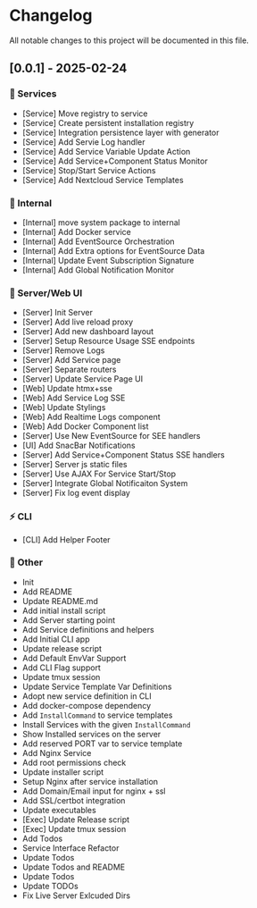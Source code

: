# Changelog

All notable changes to this project will be documented in this file.

## [0.0.1] - 2025-02-24

### 🚀 Services

- [Service] Move registry to service
- [Service] Create persistent installation registry
- [Service] Integration persistence layer with generator
- [Service] Add Servie Log handler
- [Service] Add Service Variable Update Action
- [Service] Add Service+Component Status Monitor
- [Service] Stop/Start Service Actions
- [Service] Add Nextcloud Service Templates

### 💼 Internal

- [Internal] move system package to internal
- [Internal] Add Docker service
- [Internal] Add EventSource Orchestration
- [Internal] Add Extra options for EventSource Data
- [Internal] Update Event Subscription Signature
- [Internal] Add Global Notification Monitor

### 🤖 Server/Web UI

- [Server] Init Server
- [Server] Add live reload proxy
- [Server] Add new dashboard layout
- [Server] Setup Resource Usage SSE endpoints
- [Server] Remove Logs
- [Server] Add Service page
- [Server] Separate routers
- [Server] Update Service Page UI
- [Web] Update htmx+sse
- [Web] Add Service Log SSE
- [Web] Update Stylings
- [Web] Add Realtime Logs component
- [Web] Add Docker Component list
- [Server] Use New EventSource for SEE handlers
- [UI] Add SnacBar Notifications
- [Server] Add Service+Component Status SSE handlers
- [Server] Server js static files
- [Server] Use AJAX For Service Start/Stop
- [Server] Integrate Global Notificaiton System
- [Server] Fix log event display

### ⚡ CLI

- [CLI] Add Helper Footer

### 💼 Other

- Init
- Add README
- Update README.md
- Add initial install script
- Add Server starting point
- Add Service definitions and helpers
- Add Initial CLI app
- Update release script
- Add Default EnvVar Support
- Add CLI Flag support
- Update tmux session
- Update Service Template Var Definitions
- Adopt new service definition in CLI
- Add docker-compose dependency
- Add `InstallCommand` to service templates
- Install Services with the given `InstallCommand`
- Show Installed services on the server
- Add reserved PORT var to service template
- Add Nginx Service
- Add root permissions check
- Update installer script
- Setup Nginx after service installation
- Add Domain/Email input for nginx + ssl
- Add SSL/certbot integration
- Update executables
- [Exec] Update Release script
- [Exec] Update tmux session
- Add Todos
- Service Interface Refactor
- Update Todos
- Update Todos and README
- Update Todos
- Update TODOs
- Fix Live Server Exlcuded Dirs

<!-- built with ❤️ -->
